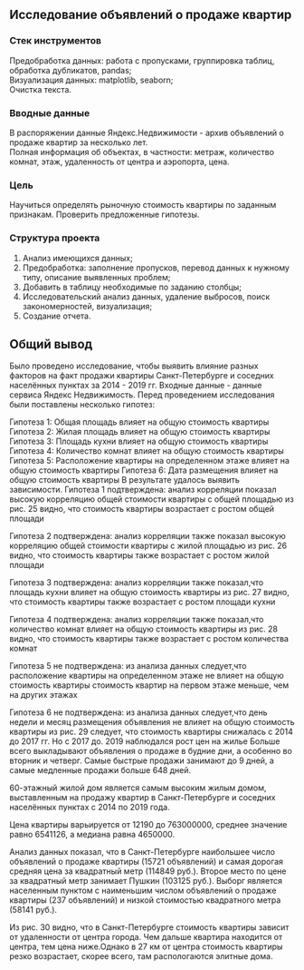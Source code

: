 ## Исследование объявлений о продаже квартир

### Стек инструментов

Предобработка данных: работа с пропусками, группировка таблиц, обработка дубликатов, pandas;   
Визуализация данных: matplotlib, seaborn;   
Очистка текста.  

### Вводные данные

В распоряжении данные Яндекс.Недвижимости - архив объявлений о продаже квартир за несколько лет.  
Полная информация об объектах, в частности: метраж, количество комнат, этаж, удаленность от центра и аэропорта, цена.

### Цель

Научиться определять рыночную стоимость квартиры по заданным признакам. Проверить предложенные гипотезы.

### Структура проекта  

1. Анализ имеющихся данных;  
2. Предобработка: заполнение пропусков, перевод данных к нужному типу, описание выявленных проблем;  
3. Добавить в таблицу необходимые по заданию столбцы;
4. Исследовательский анализ данных, удаление выбросов, поиск закономерностей, визуализация;  
5. Создание отчета.
## Общий вывод 
Было проведено исследование, чтобы выявить влияние разных факторов на факт продажи квартиры Санкт-Петербурге и соседних населённых пунктах за 2014 - 2019 гг. Входные данные - данные сервиса Яндекс Недвижимость. Перед проведением исследования были поставлены несколько гипотез:

Гипотеза 1: Общая площадь влияет на общую стоимость квартиры
Гипотеза 2: Жилая площадь влияет на общую стоимость квартиры
Гипотеза 3: Площадь кухни влияет на общую стоимость квартиры
Гипотеза 4: Количество комнат влияет на общую стоимость квартиры
Гипотеза 5: Расположение квартиры на определенном этаже влияет на общую стоимость квартиры
Гипотеза 6: Дата размещения влияет на общую стоимость квартиры
В результате удалось выявить зависимости.
Гипотеза 1 подтверждена:
анализ корреляции показал высокую корреляцию общей стоимости квартиры с общей площадью
из рис. 25 видно, что стоимость квартиры возрастает с ростом общей площади

Гипотеза 2 подтверждена:
анализ корреляции также показал высокую корреляцию общей стоимости квартиры с жилой площадью
из рис. 26 видно, что стоимость квартиры также возрастает с ростом жилой площади

Гипотеза 3 подтверждена:
анализ корреляции также показал,что площадь кухни влияет на общую стоимость квартиры
из рис. 27 видно, что стоимость квартиры также возрастает с ростом площади кухни

Гипотеза 4 подтверждена:
анализ корреляции также показал,что количество комнат влияет на общую стоимость квартиры
из рис. 28 видно, что стоимость квартиры также возрастает с ростом количества комнат

Гипотеза 5 не подтверждена:
из анализа данных следует,что расположение квартиры на определенном этаже не влияет на общую стоимость квартиры
стоимость квартир на первом этаже меньше, чем на других этажах

Гипотеза 6 не подтверждена:
из анализа данных следует,что день недели и месяц размещения объявления не влияет на общую стоимость квартиры
из рис. 29 следует, что стоимость квартиры снижалась с 2014 до 2017 гг. Но с 2017 до. 2019 наблюдался рост цен на жилье
Больше всего выкладывают объявления о продаже в будние дни, а особенно во вторник и четверг. Cамыe быстрые продажи занимают до 9 дней, а самые медленные продажи больше 648 дней.


60-этажный жилой дом является самым высоким жилым домом, выставленным на продажу квартир в Санкт-Петербурге и соседних населённых пунктах с 2014 по 2019 года.


Цена квартиры варьируется от 12190 до 763000000, среднее значение равно 6541126, а медиана равна 4650000.


Анализ данных показал, что в Санкт-Петербурге наибольшее число объявлений о продаже квартиры (15721 объявлений) и самая дорогая средняя цена за квадратный метр (114849 руб.). Второе место по цене за квадратный метр занимает Пушкин (103125 руб.). Выборг является населенным пунктом с наименьшим числом объявлений о продаже квартиры (237 объявлений) и низкой стоимостью квадратного метра (58141 руб.).


Из рис. 30 видно, что в Санкт-Петербурге стоимость квартиры зависит от удаленности от центра города. Чем дальше квартира находится от центра, тем цена ниже.Однако в 27 км от центра стоимость квартиры резко возрастает, скорее всего, там распологаются элитные дома.
